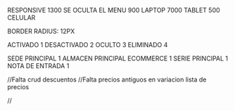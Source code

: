 RESPONSIVE
1300 SE OCULTA EL MENU
900 LAPTOP
7000 TABLET
500 CELULAR

BORDER RADIUS: 12PX

ACTIVADO 1
DESACTIVADO 2
OCULTO 3
ELIMINADO 4

SEDE PRINCIPAL 1
ALMACEN PRINCIPAL ECOMMERCE 1
SERIE PRINCIPAL 1
NOTA DE ENTRADA 1

//Falta crud descuentos
//Falta precios antiguos en variacion lista de precios

//